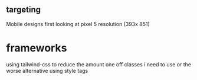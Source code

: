 ## targeting
Mobile designs first looking at pixel 5 resolution (393x 851)

# frameworks
using tailwind-css to reduce the amount one off classes i need to use or the worse alternative using style tags